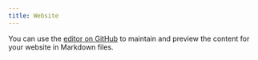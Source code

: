 ```yaml
---
title: Website
---
```


You can use the [editor on GitHub](https://github.com/bill-richards/bill-richards.github.io/edit/develop/README.md) to maintain and preview the content for your website in Markdown files.

